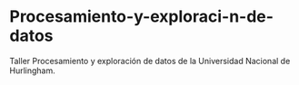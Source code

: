 # Procesamiento-y-exploraci-n-de-datos
Taller Procesamiento y exploración de datos de la Universidad Nacional de Hurlingham.
